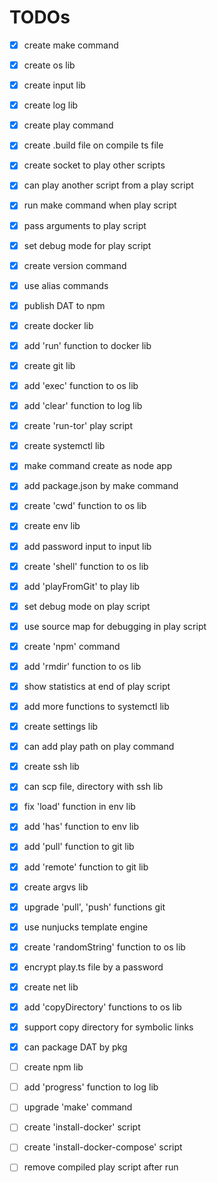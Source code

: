 # TODOs

- [x] create make command
- [x] create os lib
- [x] create input lib
- [x] create log lib
- [x] create play command
- [x] create .build file on compile ts file
- [x] create socket to play other scripts
- [x] can play another script from a play script
- [x] run make command when play script
- [x] pass arguments to play script
- [x] set debug mode for play script
- [x] create version command
- [x] use alias commands
- [x] publish DAT to npm
- [x] create docker lib
- [x] add 'run' function to docker lib
- [x] create git lib
- [x] add 'exec' function to os lib
- [x] add 'clear' function to log lib
- [x] create 'run-tor' play script
- [x] create systemctl lib
- [x] make command create as node app
- [x] add package.json by make command
- [x] create 'cwd' function to os lib
- [x] create env lib
- [x] add password input to input lib
- [x] create 'shell' function to os lib
- [x] add 'playFromGit' to play lib
- [x] set debug mode on play script
- [x] use source map for debugging in play script
- [x] create 'npm' command
- [x] add 'rmdir' function to os lib
- [x] show statistics at end of play script
- [x] add more functions to systemctl lib
- [x] create settings lib
- [x] can add play path on play command 
- [x] create ssh lib
- [x] can scp file, directory with ssh lib
- [x] fix 'load' function in env lib
- [x] add 'has' function to env lib
- [x] add 'pull' function to git lib
- [X] add 'remote' function to git lib
- [x] create argvs lib
- [x] upgrade 'pull', 'push' functions git
- [x] use nunjucks template engine
- [x] create 'randomString' function to os lib
- [x] encrypt play.ts file by a password
- [x] create net lib
- [x] add 'copyDirectory' functions to os lib
- [x] support copy directory for symbolic links
- [x] can package DAT by pkg


- [ ] create npm lib
- [ ] add 'progress' function to log lib
- [ ] upgrade 'make' command
- [ ] create 'install-docker' script
- [ ] create 'install-docker-compose' script
- [ ] remove compiled play script after run